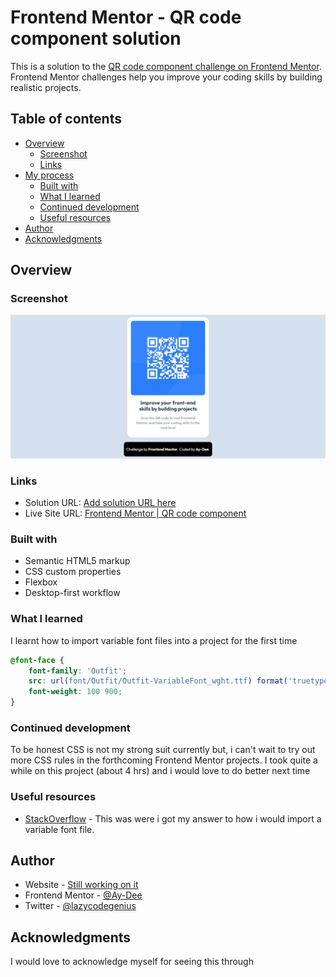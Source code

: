 # Frontend Mentor - QR code component solution

This is a solution to the [QR code component challenge on Frontend Mentor](https://www.frontendmentor.io/challenges/qr-code-component-iux_sIO_H). Frontend Mentor challenges help you improve your coding skills by building realistic projects. 

## Table of contents

- [Overview](#overview)
  - [Screenshot](#screenshot)
  - [Links](#links)
- [My process](#my-process)
  - [Built with](#built-with)
  - [What I learned](#what-i-learned)
  - [Continued development](#continued-development)
  - [Useful resources](#useful-resources)
- [Author](#author)
- [Acknowledgments](#acknowledgments)

## Overview

### Screenshot

![](./design/Challenge-1.jpeg)

### Links

- Solution URL: [Add solution URL here](https://www.frontendmentor.io/solutions/qr-code-component-using-htmlcss-olXjzO3Jzq)
- Live Site URL: [Frontend Mentor | QR code component](https://aydee-qrcodecomponent.com)

### Built with

- Semantic HTML5 markup
- CSS custom properties
- Flexbox
- Desktop-first workflow

### What I learned
I learnt how to import variable font files into a project for the first time
```css
@font-face {
    font-family: 'Outfit';
    src: url(font/Outfit/Outfit-VariableFont_wght.ttf) format('truetype-variations');
    font-weight: 100 900;
}
```

### Continued development

To be honest CSS is not my strong suit currently but, i can't wait to try out more CSS rules in the forthcoming Frontend Mentor projects. I took quite a while on this project (about 4 hrs) and i would love to do better next time

### Useful resources

- [StackOverflow](https://www.stackoverflow.com) - This was were i got my answer to how i would import a variable font file.

## Author

- Website - [Still working on it]()
- Frontend Mentor - [@Ay-Dee](https://www.frontendmentor.io/profile/yourusername)
- Twitter - [@lazycodegenius](https://www.twitter.com/lazycodegenius)

## Acknowledgments

I would love to acknowledge myself for seeing this through
